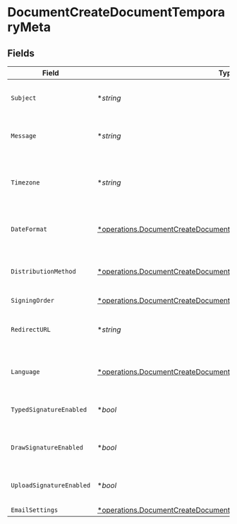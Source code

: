 # DocumentCreateDocumentTemporaryMeta


## Fields

| Field                                                                                                                                                       | Type                                                                                                                                                        | Required                                                                                                                                                    | Description                                                                                                                                                 |
| ----------------------------------------------------------------------------------------------------------------------------------------------------------- | ----------------------------------------------------------------------------------------------------------------------------------------------------------- | ----------------------------------------------------------------------------------------------------------------------------------------------------------- | ----------------------------------------------------------------------------------------------------------------------------------------------------------- |
| `Subject`                                                                                                                                                   | **string*                                                                                                                                                   | :heavy_minus_sign:                                                                                                                                          | The subject of the email that will be sent to the recipients.                                                                                               |
| `Message`                                                                                                                                                   | **string*                                                                                                                                                   | :heavy_minus_sign:                                                                                                                                          | The message of the email that will be sent to the recipients.                                                                                               |
| `Timezone`                                                                                                                                                  | **string*                                                                                                                                                   | :heavy_minus_sign:                                                                                                                                          | The timezone to use for date fields and signing the document. Example Etc/UTC, Australia/Melbourne                                                          |
| `DateFormat`                                                                                                                                                | [*operations.DocumentCreateDocumentTemporaryDateFormat](../../models/operations/documentcreatedocumenttemporarydateformat.md)                               | :heavy_minus_sign:                                                                                                                                          | The date format to use for date fields and signing the document.                                                                                            |
| `DistributionMethod`                                                                                                                                        | [*operations.DocumentCreateDocumentTemporaryDistributionMethodRequest](../../models/operations/documentcreatedocumenttemporarydistributionmethodrequest.md) | :heavy_minus_sign:                                                                                                                                          | The distribution method to use when sending the document to the recipients.                                                                                 |
| `SigningOrder`                                                                                                                                              | [*operations.DocumentCreateDocumentTemporarySigningOrderRequest](../../models/operations/documentcreatedocumenttemporarysigningorderrequest.md)             | :heavy_minus_sign:                                                                                                                                          | N/A                                                                                                                                                         |
| `RedirectURL`                                                                                                                                               | **string*                                                                                                                                                   | :heavy_minus_sign:                                                                                                                                          | The URL to which the recipient should be redirected after signing the document.                                                                             |
| `Language`                                                                                                                                                  | [*operations.DocumentCreateDocumentTemporaryLanguage](../../models/operations/documentcreatedocumenttemporarylanguage.md)                                   | :heavy_minus_sign:                                                                                                                                          | The language to use for email communications with recipients.                                                                                               |
| `TypedSignatureEnabled`                                                                                                                                     | **bool*                                                                                                                                                     | :heavy_minus_sign:                                                                                                                                          | Whether to allow recipients to sign using a typed signature.                                                                                                |
| `DrawSignatureEnabled`                                                                                                                                      | **bool*                                                                                                                                                     | :heavy_minus_sign:                                                                                                                                          | Whether to allow recipients to sign using a draw signature.                                                                                                 |
| `UploadSignatureEnabled`                                                                                                                                    | **bool*                                                                                                                                                     | :heavy_minus_sign:                                                                                                                                          | Whether to allow recipients to sign using an uploaded signature.                                                                                            |
| `EmailSettings`                                                                                                                                             | [*operations.DocumentCreateDocumentTemporaryEmailSettingsRequest](../../models/operations/documentcreatedocumenttemporaryemailsettingsrequest.md)           | :heavy_minus_sign:                                                                                                                                          | N/A                                                                                                                                                         |